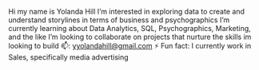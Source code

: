 Hi my name is Yolanda Hill
I’m interested in exploring data to create and understand storylines in terms of business and psychographics 
I’m currently learning about Data Analytics, SQL, Psychographics, Marketing, and the like 
I’m looking to collaborate on projects that nurture the skills im looking to build 
📫: yyolandahill@gmail.com
⚡ Fun fact: I currently  work in Sales, specifically media advertising 
